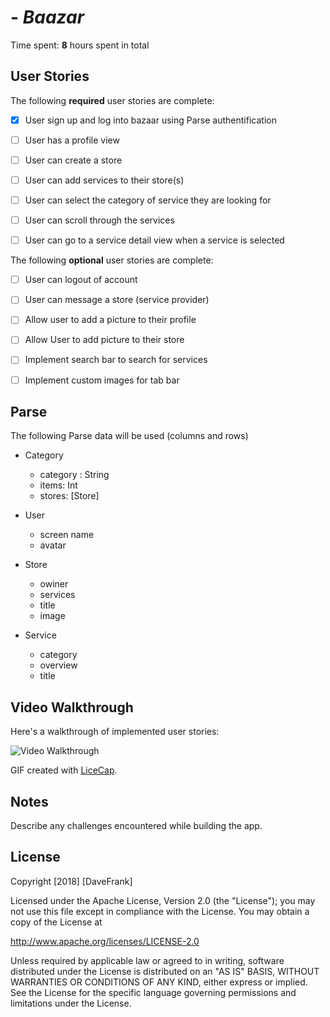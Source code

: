#  - *Baazar*


Time spent: **8** hours spent in total

## User Stories

The following **required** user stories are complete:

- [x] User sign up and log into bazaar using Parse authentification
- [ ] User has a profile view
- [ ] User can create a store 
- [ ] User can add services to their store(s)
- [ ] User can select the category of service they are looking for
- [ ] User can scroll through the services 
- [ ] User can go to a service detail view when a service is selected  


The following **optional** user stories are complete:
- [ ] User can logout of account 
- [ ] User can message a store (service provider)
- [ ] Allow user to add a picture to their profile
- [ ] Allow User to add picture to their store
- [ ] Implement search bar to search for services
- [ ] Implement custom images for tab bar

 

## Parse  

The following Parse data will be used (columns and rows)


- Category
        
  - category : String
  - items: Int
  - stores: [Store]
        
- User
        
  - screen name
  - avatar
  
- Store
        
  - owiner 
  - services
  - title
  - image
        
- Service
        
  - category 
  - overview
  - title
    
    
   
    
    






## Video Walkthrough

Here's a walkthrough of implemented user stories:

<img src='http://i.imgur.com/link/to/your/gif/file.gif' title='Video Walkthrough' width='' alt='Video Walkthrough' />

GIF created with [LiceCap](http://www.cockos.com/licecap/).

## Notes

Describe any challenges encountered while building the app.

## License

Copyright [2018] [DaveFrank]

Licensed under the Apache License, Version 2.0 (the "License");
you may not use this file except in compliance with the License.
You may obtain a copy of the License at

http://www.apache.org/licenses/LICENSE-2.0

Unless required by applicable law or agreed to in writing, software
distributed under the License is distributed on an "AS IS" BASIS,
WITHOUT WARRANTIES OR CONDITIONS OF ANY KIND, either express or implied.
See the License for the specific language governing permissions and
limitations under the License.
